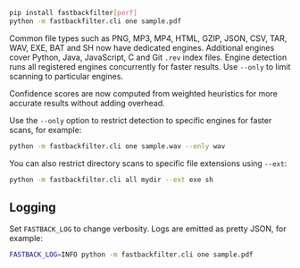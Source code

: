 ```bash
pip install fastbackfilter[perf]
python -m fastbackfilter.cli one sample.pdf
```

Common file types such as PNG, MP3, MP4, HTML, GZIP, JSON, CSV, TAR, WAV, EXE,
BAT and SH now have dedicated engines. Additional engines cover Python, Java,
JavaScript, C and Git ``.rev`` index files. Engine detection runs all registered
engines concurrently for faster results. Use ``--only`` to limit scanning to
particular engines.

Confidence scores are now computed from weighted heuristics for more accurate
results without adding overhead.

Use the ``--only`` option to restrict detection to specific engines for faster
scans, for example:

```bash
python -m fastbackfilter.cli one sample.wav --only wav
```

You can also restrict directory scans to specific file extensions using
``--ext``:

```bash
python -m fastbackfilter.cli all mydir --ext exe sh
```

## Logging

Set `FASTBACK_LOG` to change verbosity. Logs are emitted as pretty JSON, for example:

```bash
FASTBACK_LOG=INFO python -m fastbackfilter.cli one sample.pdf
```
